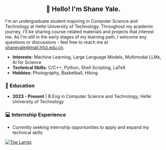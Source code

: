 <h2 align="center">👋 Hello! I'm Shane Yale.</h2>


I'm an undergraduate student majoring in Computer Science and Technology at Hefei University of Technology. Throughout my academic journey, I'll be sharing course-related materials and projects that interest me. As I'm still in the early stages of my learning path, I welcome any questions or discussions - feel free to reach me at shaneyale@mail.hfut.edu.cn.

- **Interests:** Machine Learning, Large Language Models, Multimodal LLMs, AI for Science  
- **Technical Skills:** C/C++, Python, Shell Scripting, LaTeX  
- **Hobbies:** Photography, Basketball, Hiking 

### 📖 Education
- **2023 - Present** | B.Eng in Computer Science and Technology, Hefei University of Technology

### 💻 Internship Experience
- Currently seeking internship opportunities to apply and expand my technical skills

[![Top Langs](https://github-readme-stats.vercel.app/api/top-langs/?username=zeta186012&layout=compact)](https://github.com/anuraghazra/github-readme-stats)
